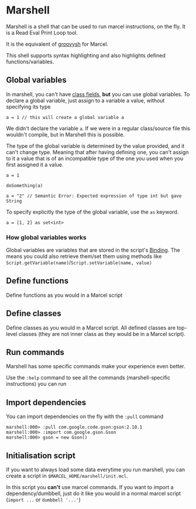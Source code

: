 # Marshell

Marshell is a shell that can be used to run marcel instructions, on the fly. It is
a Read Eval Print Loop tool.

It is the equivalent of [groovysh](https://groovy-lang.org/groovysh.html) for Marcel.

This shell supports syntax highlighting and also highlights defined functions/variables.

## Global variables
In marshell, you can't have [class fields](../language-specification/source-file-structure/script.md#fields), **but** you can use global variables.
To declare a global variable, just assign to a variable a value, without specifying its type

```marcel
a = 1 // this will create a global variable a
```

We didn't declare the variable `a`. If we were in a regular class/source file this wouldn't compile, but in Marshell this is possible.

The type of the global variable is determined by the value provided, and it can't change type. Meaning that after having defining one, you can't assign to it
a value that is of an incompatible type of the one you used when you first assigned it a value.

```marcel
a = 1

doSomething(a)

a = "2" // Semantic Error: Expected expression of type int but gave String
```

To specify explicitly the type of the global variable, use the `as` keyword.

```marcel
a = [1, 2] as set<int>
```

### How global variables works
Global variables are variables that are stored in the script's [Binding](https://github.com/tambapps/marcel/blob/main/marcel-stdlib/src/main/java/marcel/lang/Binding.java). The means you could also
retrieve them/set them using methods like `Script.getVariable(name)`/`Script.setVariable(name, value)`


## Define functions

Define functions as you would in a Marcel script
## Define classes

Define classes as you would in a Marcel script. All defined classes are top-level classes (they
are not inner class as they would be in a Marcel script).

## Run commands

Marshell has some specific commands make your experience even better.

Use the `:help` command to see all the commands (marshell-specific instructions) you can run

## Import dependencies
You can import dependencies on the fly with the `:pull` command

```text
marshell:000> :pull com.google.code.gson:gson:2.10.1
marshell:000> :import com.google.gson.Gson
marshell:000> gson = new Gson()
```

## Initialisation script
If you want to always load some data everytime you run marshell, you can create a
script in `$MARCEL_HOME/marshell/init.mcl`.

In this script you **can't** use marcel commands. If you want to import a dependency/dumbbell,
just do it like you would in a normal marcel script (`import ...` or `dumbbell '...'`)